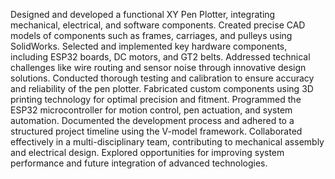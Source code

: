 Designed and developed a functional XY Pen Plotter, integrating mechanical, electrical, and software components.
Created precise CAD models of components such as frames, carriages, and pulleys using SolidWorks.
Selected and implemented key hardware components, including ESP32 boards, DC motors, and GT2 belts.
Addressed technical challenges like wire routing and sensor noise through innovative design solutions.
Conducted thorough testing and calibration to ensure accuracy and reliability of the pen plotter.
Fabricated custom components using 3D printing technology for optimal precision and fitment.
Programmed the ESP32 microcontroller for motion control, pen actuation, and system automation.
Documented the development process and adhered to a structured project timeline using the V-model framework.
Collaborated effectively in a multi-disciplinary team, contributing to mechanical assembly and electrical design.
Explored opportunities for improving system performance and future integration of advanced technologies.
